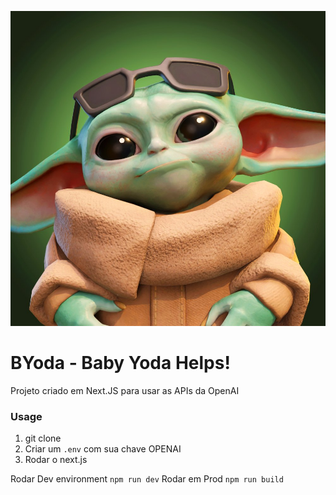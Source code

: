 ![Baby Yoda](./public/images/baby.jpg)
# BYoda - Baby Yoda Helps!

Projeto criado em Next.JS para usar as APIs da OpenAI


### Usage

1. git clone
2. Criar um `.env` com sua chave OPENAI
3. Rodar o next.js

Rodar Dev environment
`npm run dev`
Rodar em Prod 
`npm run build`